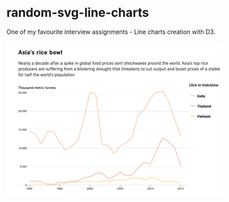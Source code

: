# random-svg-line-charts

One of my favourite interview assignments - Line charts creation with D3.

![Screenshot](chart.png)
